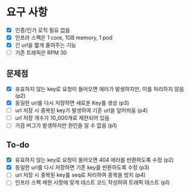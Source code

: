 # 요구 사항

- [x] 인증/인가 로직 필요 없음
- [x] 인프라 스펙은 1 core, 1GB memory, 1 pod
- [x] 긴 url을 짧게 줄여주는 기능
- [ ] 기존 트래픽은 RPM 30

## 문제점

- [x] 유효하지 않는 key로 요청이 들어오면 에러가 발생하지만, 이를 처리하지 않음 (p2)
- [x] 동일한 url를 다시 저장하면 새로운 Key를 생성 (p3)
- [ ] url 저장 시 중복된 key가 발생하여 기존 url을 덮어씌움 (p4)
- [ ] url 저장 개수가 10_000개로 제한되어 있음
- [ ] 가끔 버그가 발생하지만 원인을 알 수 없음 (p1)

## To-do

- [x] 유효하지 않는 key로 요청이 들어오면 404 에러를 반환하도록 수정 (p2)
- [x] 동일한 url를 다시 저장하면 기존 key를 반환하도록 수정 (p3)
- [ ] url 저장 시 중복된 key를 seq로 처리하여 중복을 방지 (p4)
- [ ] 인프라 스펙 제한 사항에 맞게 테스트 코드 작성하여 트래픽 테스트 (p1)
